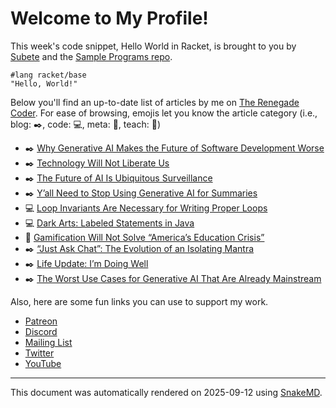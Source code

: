 # Welcome to My Profile!

This week's code snippet, Hello World in Racket, is brought to you by [Subete](https://subete.jeremygrifski.com/en/latest/) and the [Sample Programs repo](https://sampleprograms.io/).

```Racket
#lang racket/base
"Hello, World!"
```

Below you'll find an up-to-date list of articles by me on [The Renegade Coder](https://therenegadecoder.com). For ease of browsing, emojis let you know the article category (i.e., blog: :black_nib:, code: :computer:, meta: :thought_balloon:, teach: :apple:)

- :black_nib: [Why Generative AI Makes the Future of Software Development Worse](https://therenegadecoder.com/blog/why-generative-ai-makes-the-future-of-software-development-worse/)
- :black_nib: [Technology Will Not Liberate Us](https://therenegadecoder.com/blog/technology-will-not-liberate-us/)
- :black_nib: [The Future of AI Is Ubiquitous Surveillance](https://therenegadecoder.com/blog/the-future-of-ai-is-ubiquitous-surveillance/)
- :black_nib: [Y’all Need to Stop Using Generative AI for Summaries](https://therenegadecoder.com/blog/yall-need-to-stop-using-generative-ai-for-summaries/)
- :computer: [Loop Invariants Are Necessary for Writing Proper Loops](https://therenegadecoder.com/code/loop-invariants-are-necessary-for-writing-proper-loops/)
- :computer: [Dark Arts: Labeled Statements in Java](https://therenegadecoder.com/code/dark-arts-labeled-statements-in-java/)
- :apple: [Gamification Will Not Solve “America’s Education Crisis”](https://therenegadecoder.com/teach/gamification-will-not-solve-americas-education-crisis/)
- :black_nib: [“Just Ask Chat”: The Evolution of an Isolating Mantra](https://therenegadecoder.com/blog/just-ask-chat-the-evolution-of-an-isolating-mantra/)
- :black_nib: [Life Update: I’m Doing Well](https://therenegadecoder.com/blog/life-update-im-doing-well/)
- :black_nib: [The Worst Use Cases for Generative AI That Are Already Mainstream](https://therenegadecoder.com/blog/the-worst-use-cases-for-generative-ai-that-are-already-mainstream/)

Also, here are some fun links you can use to support my work.

- [Patreon](https://www.patreon.com/TheRenegadeCoder)
- [Discord](https://discord.gg/Jhmtj7Z)
- [Mailing List](https://therenegadecoder.com/about/newsletter)
- [Twitter](https://twitter.com/RenegadeCoder94)
- [YouTube](https://www.youtube.com/channel/UCpyoVwOqYRlSAEUPEn7P9hw)

***

This document was automatically rendered on 2025-09-12 using [SnakeMD](https://www.snakemd.io).